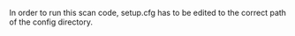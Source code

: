In order to run this scan code, setup.cfg has to be edited to the correct path of the config directory. 
